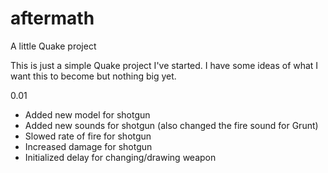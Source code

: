 # aftermath
A little Quake project

This is just a simple Quake project I've started. I have some ideas of what I want this to become but nothing big yet.

0.01
- Added new model for shotgun
- Added new sounds for shotgun (also changed the fire sound for Grunt)
- Slowed rate of fire for shotgun
- Increased damage for shotgun
- Initialized delay for changing/drawing weapon
